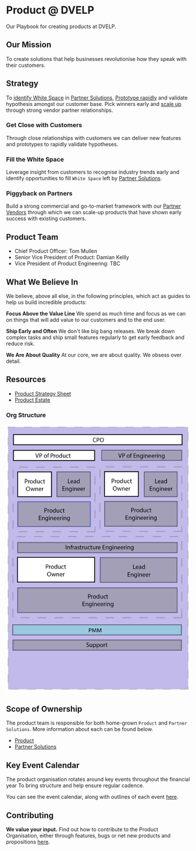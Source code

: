 # Product @ DVELP
Our Playbook for creating products at DVELP.

## Our Mission
To create solutions that help businesses revolutionise how they speak with
their customers.

## Strategy
To [identify White Space](#fill-the-white-space) in [Partner Solutions](/partner-solutions),
[Prototype rapidly](#get-close-with-customers) and validate hypothesis amongst
our customer base. Pick winners early and [scale up](#piggyback-on-partners)
through strong vendor partner relationships.

### Get Close with Customers
Through close relationships with customers we can deliver new features and
prototypes to rapidly validate hypotheses.

### Fill the White Space
Leverage insight from customers to recognise industry trends early and identify
opportunities to fill `White Space` left by
[Partner Solutions](partner-solutions).

### Piggyback on Partners
Build a strong commercial and go-to-market framework with our
[Partner Vendors](partner-solutions) through which we can scale-up products
that have shown early success with existing customers.

## Product Team
* Chief Product Officer: Tom Mullen
* Senior Vice President of Product: Damian Kellly
* Vice President of Product Engineering: TBC

## What We Believe In
We believe, above all else, in the following principles, which act as guides to
help us build incredible products:

**Focus Above the Value Line**
We spend as much time and focus as we can on things that will add value to our
customers and to the end user.

**Ship Early and Often**
We don't like big bang releases. We break down complex tasks and ship small
features regularly to get early feedback and reduce risk.

**We Are About Quality**
At our core, we are about quality. We obsess over detail.


## Resources
* [Product Strategy Sheet](https://docs.google.com/spreadsheets/d/16UzzS_aGoPzv1ThoknyqM4NJ3k09QN5M3B7DtxIKY2o)
* [Product Estate](https://docs.google.com/spreadsheets/d/1YR6lM9HXHw2rkY1h2xiqOByDMlc0-1attTKJflA7A9w)

### Org Structure
![alt text](https://raw.githubusercontent.com/DVELP/cookbook/product/assets/product-org-structure.png "DVELP Product Org")

## Scope of Ownership
The product team is responsible for both home-grown `Product` and `Partner
Solutions`. More information about each can be found below.

* [Product](product)
* [Partner Solutions](partner-solutions)

## Key Event Calendar
The product organisation rotates around key events throughout the financial year
To bring structure and help ensure regular cadence.

You can see the event calendar, along with outlines of each event
[here](key-event-calendar.md).

## Contributing
**We value your input.** Find out how to contribute to the Product
Organisation, either through features, bugs or net new products and
propositions [here](product/contributing).

